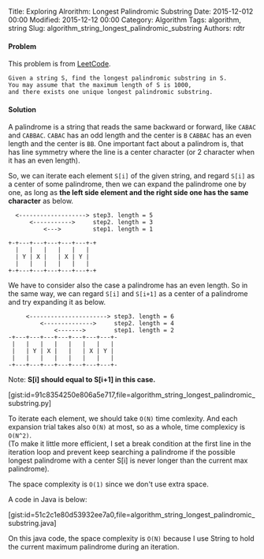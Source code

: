 Title: Exploring Alrorithm: Longest Palindromic Substring
Date: 2015-12-012 00:00
Modified: 2015-12-12 00:00
Category: Algorithm
Tags: algorithm, string
Slug: algorithm_string_longest_palindromic_substring
Authors: rdtr

#### Problem
This problem is from [LeetCode](https://leetcode.com/problems/longest-palindromic-substring/).

```
Given a string S, find the longest palindromic substring in S.
You may assume that the maximum length of S is 1000,
and there exists one unique longest palindromic substring.
```

#### Solution
A palindrome is a string that reads the same backward or forward, like
`CABAC` and `CABBAC`. `CABAC` has an odd length and the center is `B` `CABBAC` has an even length and the center is `BB`. One important fact about a palindrom is, that has line symmetry where the line is a center character (or 2 character when it has an even length).

So, we can iterate each element `S[i]` of the given string, and regard `S[i]` as a center of some palindrome, then we can expand the palindrome one by one, as long as **the left side element and the right side one has the same character** as below.

```
  <-------------------> step3. length = 5
      <----------->     step2. length = 3
          <--->         step1. length = 1

+-+---+---+---+---+---+-+
  |   |   |   |   |   |
  | Y | X |   | X | Y |
  |   |   |   |   |   |
+-+---+---+---+---+---+-+

```

We have to consider also the case a palindrome has an even length. So in the same way, we can regard `S[i]` and `S[i+1]` as a center of a palindrome and try expanding it as below. 

```
     <----------------------> step3. length = 6
         <-------------->     step2. length = 4
             <------->        step1. length = 2
-+---+---+---+---+---+---+---+-
 |   |   |   |   |   |   |   |
 |   | Y | X |   |   | X | Y |
 |   |   |   |   |   |   |   |
-+---+---+---+---+---+---+---+-
```
Note: **S[i] should equal to S[i+1] in this case.**

[gist:id=91c8354250e806a5e717,file=algorithm_string_longest_palindromic_substring.py]

To iterate each element, we should take `O(N)` time comlexity. And each expansion trial takes also `O(N)` at most, so as a whole, time complexicy is `O(N^2)`.  
(To make it little more efficient, I set a break condition at the first line in the iteration loop and prevent keep searching a palindrome if the possible longest palindrome with a center S[i] is never longer than the current max palindrome).

The space complexity is `O(1)` since we don't use extra space.

A code in Java is below:

[gist:id=51c2c1e80d53932ee7a0,file=algorithm_string_longest_palindromic_substring.java]

On this java code, the space complexity is `O(N)` because I use String to hold the current maximum palindrome during an iteration.